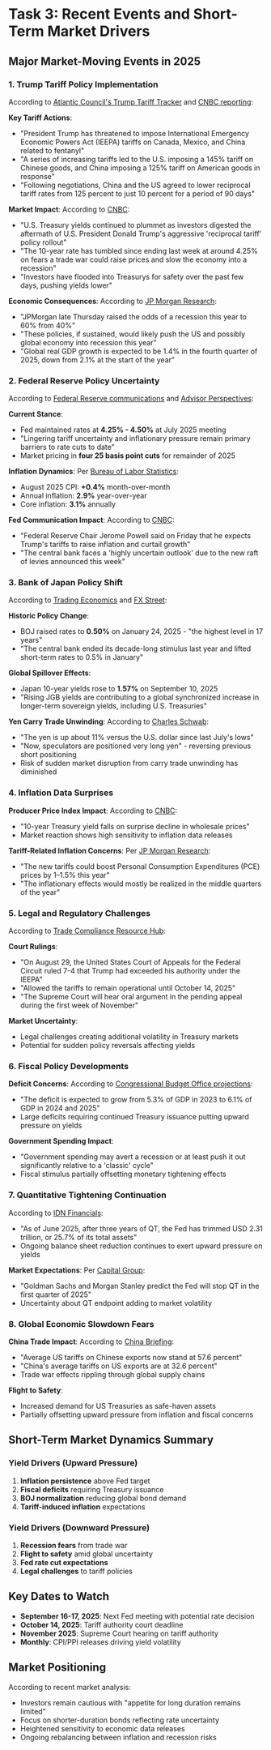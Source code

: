 # Task 3: Recent Events and Short-Term Market Drivers

## Major Market-Moving Events in 2025

### 1. Trump Tariff Policy Implementation

According to [Atlantic Council's Trump Tariff Tracker](https://www.atlanticcouncil.org/programs/geoeconomics-center/trump-tariff-tracker/) and [CNBC reporting](https://www.cnbc.com/2025/04/08/trump-tariffs-live-updates-stock-market-china.html):

**Key Tariff Actions**:
- "President Trump has threatened to impose International Emergency Economic Powers Act (IEEPA) tariffs on Canada, Mexico, and China related to fentanyl"
- "A series of increasing tariffs led to the U.S. imposing a 145% tariff on Chinese goods, and China imposing a 125% tariff on American goods in response"
- "Following negotiations, China and the US agreed to lower reciprocal tariff rates from 125 percent to just 10 percent for a period of 90 days"

**Market Impact**:
According to [CNBC](https://www.cnbc.com/2025/04/04/us-treasury-yields-investors-digest-aftermath-of-trumps-tariffs.html):
- "U.S. Treasury yields continued to plummet as investors digested the aftermath of U.S. President Donald Trump's aggressive 'reciprocal tariff' policy rollout"
- "The 10-year rate has tumbled since ending last week at around 4.25% on fears a trade war could raise prices and slow the economy into a recession"
- "Investors have flooded into Treasurys for safety over the past few days, pushing yields lower"

**Economic Consequences**:
According to [JP Morgan Research](https://www.jpmorgan.com/insights/global-research/current-events/us-tariffs):
- "JPMorgan late Thursday raised the odds of a recession this year to 60% from 40%"
- "These policies, if sustained, would likely push the US and possibly global economy into recession this year"
- "Global real GDP growth is expected to be 1.4% in the fourth quarter of 2025, down from 2.1% at the start of the year"

### 2. Federal Reserve Policy Uncertainty

According to [Federal Reserve communications](https://www.federalreserve.gov/monetarypolicy/fomcminutes20250730.htm) and [Advisor Perspectives](https://www.advisorperspectives.com/dshort/updates/2025/07/31/feds-interest-rate-decision-july-30-2025):

**Current Stance**:
- Fed maintained rates at **4.25% - 4.50%** at July 2025 meeting
- "Lingering tariff uncertainty and inflationary pressure remain primary barriers to rate cuts to date"
- Market pricing in **four 25 basis point cuts** for remainder of 2025

**Inflation Dynamics**:
Per [Bureau of Labor Statistics](https://www.bls.gov/news.release/cpi.nr0.htm):
- August 2025 CPI: **+0.4%** month-over-month
- Annual inflation: **2.9%** year-over-year
- Core inflation: **3.1%** annually

**Fed Communication Impact**:
According to [CNBC](https://www.cnbc.com/2025/09/12/treasury-yields-bond-prices-cpi-federal-reserve-policy.html):
- "Federal Reserve Chair Jerome Powell said on Friday that he expects Trump's tariffs to raise inflation and curtail growth"
- "The central bank faces a 'highly uncertain outlook' due to the new raft of levies announced this week"

### 3. Bank of Japan Policy Shift

According to [Trading Economics](https://tradingeconomics.com/japan/interest-rate) and [FX Street](https://www.fxstreet.com/news/bank-of-japan-expected-to-hold-interest-rate-at-050-amid-us-trade-war-uncertainty-202504302300):

**Historic Policy Change**:
- BOJ raised rates to **0.50%** on January 24, 2025 - "the highest level in 17 years"
- "The central bank ended its decade-long stimulus last year and lifted short-term rates to 0.5% in January"

**Global Spillover Effects**:
- Japan 10-year yields rose to **1.57%** on September 10, 2025
- "Rising JGB yields are contributing to a global synchronized increase in longer-term sovereign yields, including U.S. Treasuries"

**Yen Carry Trade Unwinding**:
According to [Charles Schwab](https://www.schwab.com/learn/story/yen-carry-anniversary-nears-but-worries-fade):
- "The yen is up about 11% versus the U.S. dollar since last July's lows"
- "Now, speculators are positioned very long yen" - reversing previous short positioning
- Risk of sudden market disruption from carry trade unwinding has diminished

### 4. Inflation Data Surprises

**Producer Price Index Impact**:
According to [CNBC](https://www.cnbc.com/2025/09/10/treasury-yields-core-cpi-ppi-bond-yields.html):
- "10-year Treasury yield falls on surprise decline in wholesale prices"
- Market reaction shows high sensitivity to inflation data releases

**Tariff-Related Inflation Concerns**:
Per [JP Morgan Research](https://www.jpmorgan.com/insights/global-research/current-events/us-tariffs):
- "The new tariffs could boost Personal Consumption Expenditures (PCE) prices by 1–1.5% this year"
- "The inflationary effects would mostly be realized in the middle quarters of the year"

### 5. Legal and Regulatory Challenges

According to [Trade Compliance Resource Hub](https://www.tradecomplianceresourcehub.com/2025/09/09/trump-2-0-tariff-tracker/):

**Court Rulings**:
- "On August 29, the United States Court of Appeals for the Federal Circuit ruled 7-4 that Trump had exceeded his authority under the IEEPA"
- "Allowed the tariffs to remain operational until October 14, 2025"
- "The Supreme Court will hear oral argument in the pending appeal during the first week of November"

**Market Uncertainty**:
- Legal challenges creating additional volatility in Treasury markets
- Potential for sudden policy reversals affecting yields

### 6. Fiscal Policy Developments

**Deficit Concerns**:
According to [Congressional Budget Office projections](https://www.cbo.gov/publication/58457):
- "The deficit is expected to grow from 5.3% of GDP in 2023 to 6.1% of GDP in 2024 and 2025"
- Large deficits requiring continued Treasury issuance putting upward pressure on yields

**Government Spending Impact**:
- "Government spending may avert a recession or at least push it out significantly relative to a 'classic' cycle"
- Fiscal stimulus partially offsetting monetary tightening effects

### 7. Quantitative Tightening Continuation

According to [IDN Financials](https://www.idnfinancials.com/news/56041/three-years-of-quantitative-tightening-will-the-fed-now-lower-rates):
- "As of June 2025, after three years of QT, the Fed has trimmed USD 2.31 trillion, or 25.7% of its total assets"
- Ongoing balance sheet reduction continues to exert upward pressure on yields

**Market Expectations**:
Per [Capital Group](https://www.capitalgroup.com/institutional/insights/articles/quantitative-tightening-latest.html):
- "Goldman Sachs and Morgan Stanley predict the Fed will stop QT in the first quarter of 2025"
- Uncertainty about QT endpoint adding to market volatility

### 8. Global Economic Slowdown Fears

**China Trade Impact**:
According to [China Briefing](https://www.china-briefing.com/news/us-china-tariff-rates-2025/):
- "Average US tariffs on Chinese exports now stand at 57.6 percent"
- "China's average tariffs on US exports are at 32.6 percent"
- Trade war effects rippling through global supply chains

**Flight to Safety**:
- Increased demand for US Treasuries as safe-haven assets
- Partially offsetting upward pressure from inflation and fiscal concerns

## Short-Term Market Dynamics Summary

### Yield Drivers (Upward Pressure)
1. **Inflation persistence** above Fed target
2. **Fiscal deficits** requiring Treasury issuance
3. **BOJ normalization** reducing global bond demand
4. **Tariff-induced inflation** expectations

### Yield Drivers (Downward Pressure)
1. **Recession fears** from trade war
2. **Flight to safety** amid global uncertainty
3. **Fed rate cut expectations**
4. **Legal challenges** to tariff policies

## Key Dates to Watch

- **September 16-17, 2025**: Next Fed meeting with potential rate decision
- **October 14, 2025**: Tariff authority court deadline
- **November 2025**: Supreme Court hearing on tariff authority
- **Monthly**: CPI/PPI releases driving yield volatility

## Market Positioning

According to recent market analysis:
- Investors remain cautious with "appetite for long duration remains limited"
- Focus on shorter-duration bonds reflecting rate uncertainty
- Heightened sensitivity to economic data releases
- Ongoing rebalancing between inflation and recession risks